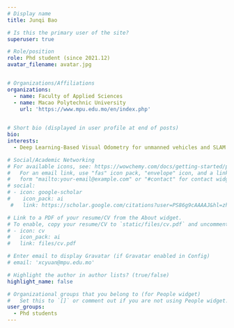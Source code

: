 ```yaml
---
# Display name
title: Junqi Bao

# Is this the primary user of the site?
superuser: true

# Role/position
role: Phd student (since 2021.12)
avatar_filename: avatar.jpg


# Organizations/Affiliations
organizations:
  - name: Faculty of Applied Sciences
  - name: Macao Polytechnic University 
    url: 'https://www.mpu.edu.mo/en/index.php'
  

# Short bio (displayed in user profile at end of posts)
bio:
interests:
  - Deep Learning-Based Visual Odometry for unmanned vehicles and SLAM

# Social/Academic Networking
# For available icons, see: https://wowchemy.com/docs/getting-started/page-builder/#icons
#   For an email link, use "fas" icon pack, "envelope" icon, and a link in the
#   form "mailto:your-email@example.com" or "#contact" for contact widget.
# social:
# - icon: google-scholar
#    icon_pack: ai
 #   link: https://scholar.google.com/citations?user=PS86g9cAAAAJ&hl=zh-CN

# Link to a PDF of your resume/CV from the About widget.
# To enable, copy your resume/CV to `static/files/cv.pdf` and uncomment the lines below.
# - icon: cv
#   icon_pack: ai
#   link: files/cv.pdf

# Enter email to display Gravatar (if Gravatar enabled in Config)
# email: 'xcyuan@mpu.edu.mo'

# Highlight the author in author lists? (true/false)
highlight_name: false

# Organizational groups that you belong to (for People widget)
#   Set this to `[]` or comment out if you are not using People widget.
user_groups:
  - Phd students
---
```


